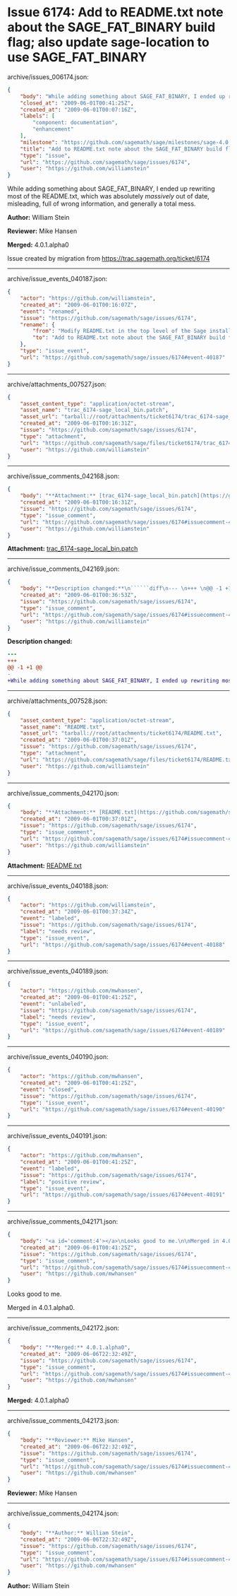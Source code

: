 # Issue 6174: Add to README.txt note about the SAGE_FAT_BINARY build flag; also update sage-location to use SAGE_FAT_BINARY

archive/issues_006174.json:
```json
{
    "body": "While adding something about SAGE_FAT_BINARY, I ended up rewriting most of the README.txt, which was absolutely *massively* out of date, misleading, full of wrong information, and generally a total mess.\n\n**Author:** William Stein\n\n**Reviewer:** Mike Hansen\n\n**Merged:** 4.0.1.alpha0\n\nIssue created by migration from https://trac.sagemath.org/ticket/6174\n\n",
    "closed_at": "2009-06-01T00:41:25Z",
    "created_at": "2009-06-01T00:07:16Z",
    "labels": [
        "component: documentation",
        "enhancement"
    ],
    "milestone": "https://github.com/sagemath/sage/milestones/sage-4.0.1",
    "title": "Add to README.txt note about the SAGE_FAT_BINARY build flag; also update sage-location to use SAGE_FAT_BINARY",
    "type": "issue",
    "url": "https://github.com/sagemath/sage/issues/6174",
    "user": "https://github.com/williamstein"
}
```
While adding something about SAGE_FAT_BINARY, I ended up rewriting most of the README.txt, which was absolutely *massively* out of date, misleading, full of wrong information, and generally a total mess.

**Author:** William Stein

**Reviewer:** Mike Hansen

**Merged:** 4.0.1.alpha0

Issue created by migration from https://trac.sagemath.org/ticket/6174





---

archive/issue_events_040187.json:
```json
{
    "actor": "https://github.com/williamstein",
    "created_at": "2009-06-01T00:16:07Z",
    "event": "renamed",
    "issue": "https://github.com/sagemath/sage/issues/6174",
    "rename": {
        "from": "Modify README.txt in the top level of the Sage install to describe the SAGE_FAT_BINARY build flag",
        "to": "Add to README.txt note about the SAGE_FAT_BINARY build flag; also update sage-location to use SAGE_FAT_BINARY"
    },
    "type": "issue_event",
    "url": "https://github.com/sagemath/sage/issues/6174#event-40187"
}
```



---

archive/attachments_007527.json:
```json
{
    "asset_content_type": "application/octet-stream",
    "asset_name": "trac_6174-sage_local_bin.patch",
    "asset_url": "tarball://root/attachments/ticket6174/trac_6174-sage_local_bin.patch",
    "created_at": "2009-06-01T00:16:31Z",
    "issue": "https://github.com/sagemath/sage/issues/6174",
    "type": "attachment",
    "url": "https://github.com/sagemath/sage/files/ticket6174/trac_6174-sage_local_bin.patch",
    "user": "https://github.com/williamstein"
}
```



---

archive/issue_comments_042168.json:
```json
{
    "body": "**Attachment:** [trac_6174-sage_local_bin.patch](https://github.com/sagemath/sage/files/ticket6174/trac_6174-sage_local_bin.patch)",
    "created_at": "2009-06-01T00:16:31Z",
    "issue": "https://github.com/sagemath/sage/issues/6174",
    "type": "issue_comment",
    "url": "https://github.com/sagemath/sage/issues/6174#issuecomment-42168",
    "user": "https://github.com/williamstein"
}
```

**Attachment:** [trac_6174-sage_local_bin.patch](https://github.com/sagemath/sage/files/ticket6174/trac_6174-sage_local_bin.patch)



---

archive/issue_comments_042169.json:
```json
{
    "body": "**Description changed:**\n``````diff\n--- \n+++ \n@@ -1 +1 @@\n-\n+While adding something about SAGE_FAT_BINARY, I ended up rewriting most of the README.txt, which was absolutely *massively* out of date, misleading, full of wrong information, and generally a total mess.\n``````\n",
    "created_at": "2009-06-01T00:36:53Z",
    "issue": "https://github.com/sagemath/sage/issues/6174",
    "type": "issue_comment",
    "url": "https://github.com/sagemath/sage/issues/6174#issuecomment-42169",
    "user": "https://github.com/williamstein"
}
```

**Description changed:**
``````diff
--- 
+++ 
@@ -1 +1 @@
-
+While adding something about SAGE_FAT_BINARY, I ended up rewriting most of the README.txt, which was absolutely *massively* out of date, misleading, full of wrong information, and generally a total mess.
``````




---

archive/attachments_007528.json:
```json
{
    "asset_content_type": "application/octet-stream",
    "asset_name": "README.txt",
    "asset_url": "tarball://root/attachments/ticket6174/README.txt",
    "created_at": "2009-06-01T00:37:01Z",
    "issue": "https://github.com/sagemath/sage/issues/6174",
    "type": "attachment",
    "url": "https://github.com/sagemath/sage/files/ticket6174/README.txt",
    "user": "https://github.com/williamstein"
}
```



---

archive/issue_comments_042170.json:
```json
{
    "body": "**Attachment:** [README.txt](https://github.com/sagemath/sage/files/ticket6174/README.txt)",
    "created_at": "2009-06-01T00:37:01Z",
    "issue": "https://github.com/sagemath/sage/issues/6174",
    "type": "issue_comment",
    "url": "https://github.com/sagemath/sage/issues/6174#issuecomment-42170",
    "user": "https://github.com/williamstein"
}
```

**Attachment:** [README.txt](https://github.com/sagemath/sage/files/ticket6174/README.txt)



---

archive/issue_events_040188.json:
```json
{
    "actor": "https://github.com/williamstein",
    "created_at": "2009-06-01T00:37:34Z",
    "event": "labeled",
    "issue": "https://github.com/sagemath/sage/issues/6174",
    "label": "needs review",
    "type": "issue_event",
    "url": "https://github.com/sagemath/sage/issues/6174#event-40188"
}
```



---

archive/issue_events_040189.json:
```json
{
    "actor": "https://github.com/mwhansen",
    "created_at": "2009-06-01T00:41:25Z",
    "event": "unlabeled",
    "issue": "https://github.com/sagemath/sage/issues/6174",
    "label": "needs review",
    "type": "issue_event",
    "url": "https://github.com/sagemath/sage/issues/6174#event-40189"
}
```



---

archive/issue_events_040190.json:
```json
{
    "actor": "https://github.com/mwhansen",
    "created_at": "2009-06-01T00:41:25Z",
    "event": "closed",
    "issue": "https://github.com/sagemath/sage/issues/6174",
    "type": "issue_event",
    "url": "https://github.com/sagemath/sage/issues/6174#event-40190"
}
```



---

archive/issue_events_040191.json:
```json
{
    "actor": "https://github.com/mwhansen",
    "created_at": "2009-06-01T00:41:25Z",
    "event": "labeled",
    "issue": "https://github.com/sagemath/sage/issues/6174",
    "label": "positive review",
    "type": "issue_event",
    "url": "https://github.com/sagemath/sage/issues/6174#event-40191"
}
```



---

archive/issue_comments_042171.json:
```json
{
    "body": "<a id='comment:4'></a>\nLooks good to me.\n\nMerged in 4.0.1.alpha0.",
    "created_at": "2009-06-01T00:41:25Z",
    "issue": "https://github.com/sagemath/sage/issues/6174",
    "type": "issue_comment",
    "url": "https://github.com/sagemath/sage/issues/6174#issuecomment-42171",
    "user": "https://github.com/mwhansen"
}
```

<a id='comment:4'></a>
Looks good to me.

Merged in 4.0.1.alpha0.



---

archive/issue_comments_042172.json:
```json
{
    "body": "**Merged:** 4.0.1.alpha0",
    "created_at": "2009-06-06T22:32:49Z",
    "issue": "https://github.com/sagemath/sage/issues/6174",
    "type": "issue_comment",
    "url": "https://github.com/sagemath/sage/issues/6174#issuecomment-42172",
    "user": "https://github.com/mwhansen"
}
```

**Merged:** 4.0.1.alpha0



---

archive/issue_comments_042173.json:
```json
{
    "body": "**Reviewer:** Mike Hansen",
    "created_at": "2009-06-06T22:32:49Z",
    "issue": "https://github.com/sagemath/sage/issues/6174",
    "type": "issue_comment",
    "url": "https://github.com/sagemath/sage/issues/6174#issuecomment-42173",
    "user": "https://github.com/mwhansen"
}
```

**Reviewer:** Mike Hansen



---

archive/issue_comments_042174.json:
```json
{
    "body": "**Author:** William Stein",
    "created_at": "2009-06-06T22:32:49Z",
    "issue": "https://github.com/sagemath/sage/issues/6174",
    "type": "issue_comment",
    "url": "https://github.com/sagemath/sage/issues/6174#issuecomment-42174",
    "user": "https://github.com/mwhansen"
}
```

**Author:** William Stein

